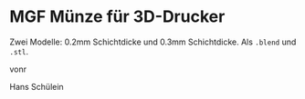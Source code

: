 # MGF Münze für 3D-Drucker

Zwei Modelle: 0.2mm Schichtdicke und 0.3mm Schichtdicke. Als `.blend` und `.stl`.

vonr

Hans Schülein